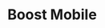 ---
title: "Boost Mobile"
url: /greenville/boost-mobile-north-pleasantburg-drive/
shop: mobile phone
---